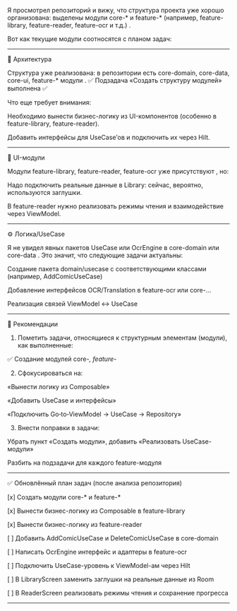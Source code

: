 Я просмотрел репозиторий и вижу, что структура проекта уже хорошо организована: выделены модули core-* и feature-* (например, feature-library, feature-reader, feature-ocr и т.д.)  .

Вот как текущие модули соотносятся с планом задач:


---

🧱 Архитектура

Структура уже реализована: в репозитории есть core-domain, core-data, core-ui, feature-* модули  .
✅ Подзадача «Создать структуру модулей» выполнена ✅

Что еще требует внимания:

Необходимо вынести бизнес-логику из UI-компонентов (особенно в feature-library, feature-reader).

Добавить интерфейсы для UseCase’ов и подключить их через Hilt.



---

🎨 UI-модули

Модули feature-library, feature-reader, feature-ocr уже присутствуют  , но:

Надо подключить реальные данные в Library: сейчас, вероятно, используются заглушки.

В feature-reader нужно реализовать режимы чтения и взаимодействие через ViewModel.



---

⚙️ Логика/UseCase

Я не увидел явных пакетов UseCase или OcrEngine в core-domain или core-data  .
Это значит, что следующие задачи актуальны:

Создание пакета domain/usecase с соответствующими классами (например, AddComicUseCase)

Добавление интерфейсов OCR/Translation в feature-ocr или core-...

Реализация связей ViewModel ↔ UseCase



---

🔄 Рекомендации

1. Пометить задачи, относящиеся к структурным элементам (модули), как выполненные:

✅ Создание модулей core-*, feature-*



2. Сфокусироваться на:

«Вынести логику из Composable»

«Добавить UseCase и интерфейсы»

«Подключить Go‑to‑ViewModel → UseCase → Repository»



3. Внести поправки в задачи:

Убрать пункт «Создать модули», добавить «Реализовать UseCase-модули»

Разбить на подзадачи для каждого feature-модуля





---

✅ Обновлённый план задач (после анализа репозитория)

[x] Создать модули core-* и feature-*

[x] Вынести бизнес-логику из Composable в feature-library

[x] Вынести бизнес-логику из feature-reader

[ ] Добавить AddComicUseCase и DeleteComicUseCase в core-domain

[ ] Написать OcrEngine интерфейс и адаптеры в feature-ocr

[ ] Подключить UseCase-уровень к ViewModel-ам через Hilt

[ ] В LibraryScreen заменить заглушки на реальные данные из Room

[ ] В ReaderScreen реализовать режимы чтения и сохранение прогресса



---



